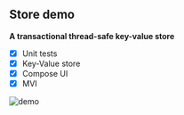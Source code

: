 ## Store demo

**A transactional thread-safe key-value store**

- [x] Unit tests
- [x] Key-Value store
- [x] Compose UI
- [x] MVI

![demo](https://github.com/user-attachments/assets/b786ef2b-e675-417d-bfe3-fc3e8d3d507f)
